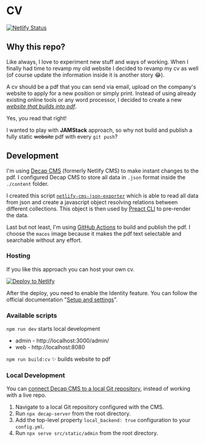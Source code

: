 # CV

[![Netlify Status](https://api.netlify.com/api/v1/badges/ac59c871-ad29-49c8-818b-09855f851806/deploy-status)](https://app.netlify.com/sites/marcomontalbano-cv/deploys)

## Why this repo?

Like always, I love to experiment new stuff and ways of working.
When I finally had time to revamp my old website I decided to revamp my cv as well (of course update the information inside it is another story :joy:).

A cv should be a pdf that you can send via email, upload on the company's website to apply for a new position or simply print.
Instead of using already existing online tools or any word processor, I decided to create a new <u>*website that builds into pdf*</u>.

Yes, you read that right!

I wanted to play with **JAMStack** approach, so why not build and publish a fully static ~~website~~ pdf with every `git push`?

## Development

I'm using [Decap CMS](https://decapcms.org/) (formerly Netlify CMS) to make instant changes to the pdf. I configured Decap CMS to store all data in `.json` format inside the `./content` folder.

I created this script [`netlify-cms-json-exporter`](https://github.com/marcomontalbano/netlify-cms-json-exporter) which is able to read all data from json and create a javascript object resolving relations between different collections. This object is then used by [Preact CLI](https://github.com/preactjs/preact-cli) to pre-render the data.

Last but not least, I'm using [GitHub Actions](https://github.com/features/actions) to build and publish the pdf. I choose the `macos` image because it makes the pdf text selectable and searchable without any effort.

### Hosting

If you like this approach you can host your own cv.

[![Deploy to Netlify](https://www.netlify.com/img/deploy/button.svg)](https://app.netlify.com/start/deploy?repository=https://github.com/marcomontalbano/cv)

After the deploy, you need to enable the Identity feature. You can follow the official documentation "[Setup and settings](https://docs.netlify.com/visitor-access/git-gateway/#setup-and-settings)".

### Available scripts

`npm run dev` starts local development

- admin - http://localhost:3000/admin/
- web - http://localhost:8080

`npm run build:cv` :sparkles: builds website to pdf

### Local Development

You can [connect Decap CMS to a local Git repository](https://decapcms.org/docs/working-with-a-local-git-repository/), instead of working with a live repo.

1. Navigate to a local Git repository configured with the CMS.
1. Run `npx decap-server` from the root directory.
1. Add the top-level property `local_backend: true` configuration to your `config.yml`.
1. Run `npx serve src/static/admin` from the root directory.
